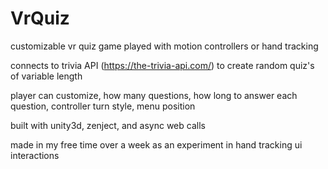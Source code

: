# VrQuiz
 customizable vr quiz game played with motion controllers or hand tracking

connects to trivia API (https://the-trivia-api.com/) to create random quiz's of variable length

player can customize, how many questions, how long to answer each question, controller turn style, menu position

built with unity3d, zenject, and async web calls

made in my free time over a week as an experiment in hand tracking ui interactions
